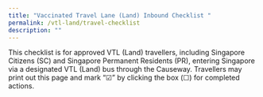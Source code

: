 ```yaml
---
title: "Vaccinated Travel Lane (Land) Inbound Checklist "
permalink: /vtl-land/travel-checklist
description: ""
---
```


This checklist is for approved VTL (Land) travellers, including Singapore Citizens (SC) and Singapore Permanent Residents (PR), entering Singapore via a designated VTL (Land) bus through the Causeway. Travellers may print out this page and mark “☑” by clicking the box (☐) for completed actions.
